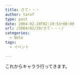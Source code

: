 ```yaml
---
title: さて・・・
author: tarof
type: post
date: 2004-02-20T02:19:53+00:00
url: /2004/02/20/さて・・・/
categories:
  - Note
tags:
  - イベント

---
```

これからキャララ行ってきます。